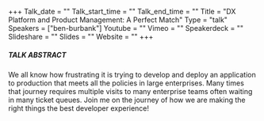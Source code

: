 +++
Talk_date = ""
Talk_start_time = ""
Talk_end_time = ""
Title = "DX Platform and Product Management: A Perfect Match"
Type = "talk"
Speakers = ["ben-burbank"]
Youtube = ""
Vimeo = ""
Speakerdeck = ""
Slideshare = ""
Slides = ""
Website = ""
+++

##### TALK ABSTRACT

We all know how frustrating it is trying to develop and deploy an application to production that meets all the policies in large enterprises. Many times that journey requires multiple visits to many enterprise teams often waiting in many ticket queues. Join me on the journey of how we are making the right things the best developer experience!